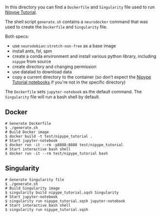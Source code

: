 In this directory you can find a `Dockerfile` and `Singularity` file used to run [Nipype Tutorial](https://github.com/miykael/nipype_tutorial).

The shell script `generate.sh` contains a `neurodocker` command that was used to create the `Dockerfile` and `Singularity` file.

Both specs:

 - use `neurodebian:stretch-non-free` as a base image
 - install ants, fsl, spm
 - create a conda environment and install various python library, including `nipype` from source
 - create directory and changing permission
 - use datalad to download data
 - copy a current directory to the container (so don't expect the [Nipype Tutorial notebooks](https://github.com/miykael/nipype_tutorial/tree/master/notebooks) if you're not in the specific directory)

The `Dockerfile` sets `jupyter-notebook` as the default command. The `Singularity` file will run a bash shell by default.


## Docker

```shell
# Generate Dockerfile
$ ./generate.sh
# Build Docker image
$ docker build -t test/nipype_tutorial .
# Start jupyter-notebook
$ docker run -it --rm -p8888:8888 test/nipype_tutorial
# Start interactive bash shell
$ docker run -it --rm test/nipype_tutorial bash
```

## Singularity

```shell
# Generate Singularity file
$ ./generate.sh
# Build Singularity image
$ singularity build nipype_tutorial.sqsh Singularity
# Start jupyter-notebook
$ singularity run nipype_tutorial.sqsh jupyter-notebook
# Start interactive bash shell
$ singularity run nipype_tutorial.sqsh
```
